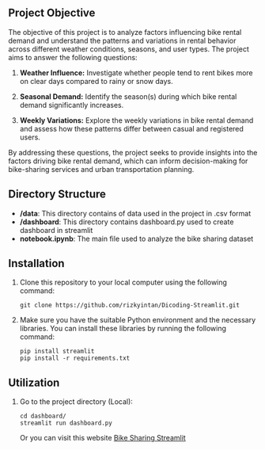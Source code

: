 ## Project Objective

The objective of this project is to analyze factors influencing bike rental demand and understand the patterns and variations in rental behavior across different weather conditions, seasons, and user types. The project aims to answer the following questions:

1. **Weather Influence:** Investigate whether people tend to rent bikes more on clear days compared to rainy or snow days.

2. **Seasonal Demand:** Identify the season(s) during which bike rental demand significantly increases.

3. **Weekly Variations:** Explore the weekly variations in bike rental demand and assess how these patterns differ between casual and registered users.

By addressing these questions, the project seeks to provide insights into the factors driving bike rental demand, which can inform decision-making for bike-sharing services and urban transportation planning.

## Directory Structure

- **/data**: This directory contains of data used in the project in .csv format
- **/dashboard**: This directory contains dashboard.py used to create dashboard in streamlit
- **notebook.ipynb**: The main file used to analyze the bike sharing dataset

## Installation

1. Clone this repository to your local computer using the following command:

   ```shell
   git clone https://github.com/rizkyintan/Dicoding-Streamlit.git
   ```

2. Make sure you have the suitable Python environment and the necessary libraries. You can install these libraries by running the following command:

    ```shell
    pip install streamlit
    pip install -r requirements.txt
    ```

## Utilization
1. Go to the project directory (Local):

    ```shell
    cd dashboard/
    streamlit run dashboard.py
    ```
    Or you can visit this website [Bike Sharing Streamlit](https://dicoding-bikesharing-sayyidan.streamlit.app/)
